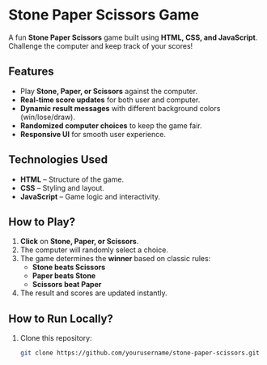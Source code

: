 # Stone Paper Scissors Game

A fun **Stone Paper Scissors** game built using **HTML, CSS, and JavaScript**.  
Challenge the computer and keep track of your scores!

##  Features
- Play **Stone, Paper, or Scissors** against the computer.
- **Real-time score updates** for both user and computer.
- **Dynamic result messages** with different background colors (win/lose/draw).
- **Randomized computer choices** to keep the game fair.
- **Responsive UI** for smooth user experience.

##  Technologies Used
- **HTML** – Structure of the game.
- **CSS** – Styling and layout.
- **JavaScript** – Game logic and interactivity.



##  How to Play?
1. **Click** on **Stone, Paper, or Scissors**.
2. The computer will randomly select a choice.
3. The game determines the **winner** based on classic rules:
   -  **Stone beats Scissors** 
   -  **Paper beats Stone** 
   -  **Scissors beat Paper** 
4. The result and scores are updated instantly.

##  How to Run Locally?
1. Clone this repository:
   ```bash
   git clone https://github.com/yourusername/stone-paper-scissors.git
